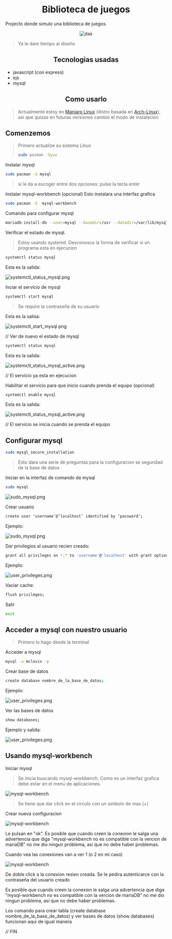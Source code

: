 <div align="center">
  <h1>Biblioteca de juegos</h1>
</div>

Projecto donde simulo una biblioteca de juegos.

<div align="center">
  <img src="./src/public/img_readme/landing_page.png" alt="das" />
</div>

> Ya le dare tiempo al diseño

<h2 align="center">Tecnologias usadas</h2>

- javascript (con express)
- ejs
- mysql

<h2 align="center">Como usarlo</h2>

> Actualmente estoy en [Manjaro Linux](https://manjaro.org/) (distro basada en [Arch-Linux](https://archlinux.org/)), asi que quizas en futuras versiones cambio el modo de instalacion

<h2> Comenzemos </h2>

> Primero actualize su sistema Linux
>
> ```bash
> sudo pacman -Syuu
> ```

Instalar mysql

```bash
sudo pacman -S mysql
```

> si le da a escoger entre dos opciones: pulse la tecla enter

Instalar mysql-workbench (opcional)
Esto instalara una interfaz grafica

```bash
sudo pacman -S  mysql-workbench
```

Comando para configurar mysql

```bash
mariadb-install-db --user=mysql --basedir=/usr --datadir=/var/lib/mysql
```

Verificar el estado de mysql.

> Estoy usando systemd. Desconosco la forma de verificar si un programa esta en ejecucion

```bash
systemctl status mysql
```

Esta es la salida:

![systemctl_status_mysql.png](./src/public/img_readme/systemctl_status_mysql.png)

Inciar el servicio de mysql

```bash
systemctl start mysql
```

> Se require la contraseña de su usuario

Esta es la salisa:

![systemctl_start_mysql.png](./src/public/img_readme/systemctl_start_mysql.png)

// Ver de nuevo el estado de mysql

```bash
systemctl status mysql
```

Esta es la salida:

![systemctl_status_mysql_active.png](./src/public/img_readme/systemctl_status_mysql_active.png)

// El servicio ya esta en ejecucion

Habilitar el servicio para que inicio cuando prenda el equipo (opcional)

```bash
systemctl enable mysql
```
Esta es la salida:

![systemctl_status_mysql_active.png](./src/public/img_readme/systemctl_enable_mysql.png)

// El servicio se inicia cuando se prenda el equipo

<h2> Configurar mysql </h2>

```bash
sudo mysql_secure_installation
```

> Esto dara una serie de preguntas para la configuracion se seguridad de la base de datos

Iniciar en la interfaz de comando de mysql

```bash
sudo mysql
```

![sudo_mysql.png](./src/public/img_readme/sudo_mysql.png)

Crear usuario

```bash
create user ‘username’@’localhost’ identified by ‘password’;
```

Ejemplo:

![sudo_mysql.png](./src/public/img_readme/create_new_user.png)

Dar privilegios al usuario recien creado:

```bash
grant all privileges on *.* to 'username'@'localhost' with grant option;
```

Ejemplo:

![user_privileges.png](./src/public/img_readme/user_privileges.png)

Vaciar cache:

```bash
flush privileges;
```

Salir

```bash
exit
```

<h2> Acceder a mysql con nuestro usuario </h2>

> Primero lo hago desde la terminal

Acceder a mysql

```bash
mysql -u mclovin -p
```

Crear base de datos

```bash
create database nombre_de_la_base_de_datos;
```

Ejemplo:

![user_privileges.png](./src/public/img_readme/create_new_database.png)

Ver las bases de datos

```bash
show databases;
```

Ejemplo y salida:

![user_privileges.png](./src/public/img_readme/show_databases.png)

<h2> Usando mysql-workbench </h2>

Iniciar mysql

> Se inicia buscando mysql-workbench. Como es un interfaz grafica debe estar en el menu de aplicaciones.

![mysql-workbench](./src/public/img_readme/mysql-workbench.png)

> Se tiene que dar click en el circulo con un simbolo de mas (+)


Crear nueva configuracion

![mysql-workbench](./src/public/img_readme/mysql-workbench_config.png)

Le pulsan en "ok".
Es posible que cuando creen la conexion le salga una advertencia que diga "mysql-workbench no es compatible con la vercion de mariaDB" no me dio ningun problema, asi que no debe haber problemas.

Cuando vea las conexiones van a ver 1 (o 2 en mi caso)

![mysql-workbench](./src/public/img_readme/mysql-workbench_create_connection.png)

De doble click a la conexion resien creada. Se le pedira autenticarce con la contraseña del usuario creado

Es posible que cuando creen la conexion le salga una advertencia que diga "mysql-workbench no es compatible con la vercion de mariaDB" no me dio ningun problema, asi que no debe haber problemas.

Los comando para crear tabla (create database nombre_de_la_base_de_datos) y ver bases de datos (show databases) funcionan aqui de igual manera

// FIN

